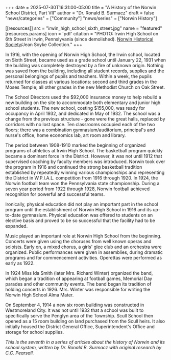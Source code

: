 +++
date = 2025-07-30T16:31:00-05:00
title = "A History of the Norwin School District, Part VII"
author = "Dr. Ronald B. Surmacz"
draft = false
"news/categories" = ["Community"]
"news/series" = ["Norwin History"]

[[resources]]
  src  = "irwin_high_school_sixth_street.jpg"
  name = "featured"
  [resources.params]
    icon = 'pdf'
    citation = "PHOTO: Irwin High School on 6th Street in Irwin, Pennslyvania (since demolished). [Norwin Historical Society](http://norwinhistoricalsociety.org)/Jean Soyke Collection."
+++

In 1916, with the opening of Norwin High School, the Irwin school, located on Sixth Street, became used as a grade school until January 22, 1931 when the building was completely destroyed by a fire of unknown origin. Nothing was saved from the building, including all student records, supplies and the personal belongings of pupils and teachers. Within a week, the pupils returned for classes at various locations: second and third grades in the Moses Temple; all other grades in the new Methodist Church on Oak Street. 

The School Directors used the $92,000 insurance money to help rebuild a new building on the site to accommodate both elementary and junior high school students. The new school, costing $155,000, was ready for occupancy in April 1932, and dedicated in May of 1932. The school was a change from the previous structure - gone were the great halls, replaced by corridors with no lost space. Ten classrooms occupied each of the two floors; there was a combination gymnasium/auditorium, principal's and nurse's office, home economics lab, art room and library. 

The period between 1908-1910 marked the beginning of organized programs of athletics at Irwin High School. The basketball program quickly became a dominant force in the District. However, it was not until 1912 that supervised coaching by faculty members was introduced. Norwin took over the program in 1916 and continued the strong basketball tradition established by repeatedly winning various championships and representing the District in W.P.I.A.L. competition from 1916 through 1920. In 1924, the Norwin football team won the Pennsylvania state championship. During a seven year period from 1922 through 1928, Norwin football achieved recognition for powerful and successful teams.

Ironically, physical education did not play an important part in the school program until the establishment of Norwin High School in 1916 and its up-to-date gymnasium. Physical education was offered to students on an elective basis and proved to be so successful that the facility had to be expanded. 

Music played an important role at Norwin High School from the beginning. Concerts were given using the choruses from well known operas and soloists. Early on, a mixed chorus, a girls' glee club and an orchestra were organized. Public performances were given in assemblies, during dramatic programs and for commencement activities. Operettas were performed as early as 1922. 
 
In 1924 Miss Ida Smith (later Mrs. Richard Winter) organized the band, which began a tradition of appearing at football games, Memorial Day parades and other community events. The band began its tradition of holding concerts in 1926. Mrs. Winter was responsible for writing the Norwin High School Alma Mater. 

On September 4, 1914 a new six room building was constructed in Westmoreland City. It was not until 1932 that a school was built to specifically serve the Penglyn area of the Township. Scull School then opened as a 15 room building on land purchased from the Scull heirs. It also initially housed the District General Office, Superintendent's Office and storage for school supplies. 

*This is the seventh in a series of articles about the history of Norwin and its school system, written by Dr. Ronald B. Surmacz with original research by C.C. Pearsall.*